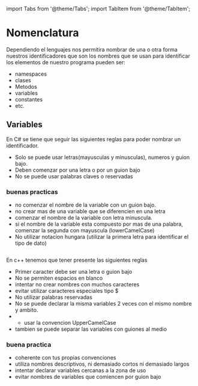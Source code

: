 import Tabs from '@theme/Tabs';
import TabItem from '@theme/TabItem';

# Nomenclatura

Dependiendo el lenguajes nos permitira nombrar de una o otra forma nuestros identificadores que son los nombres que se usan para identificar los elementos de nuestro programa pueden ser:

+ namespaces
+ clases
+ Metodos
+ variables
+ constantes
+ etc.

## Variables

<Tabs groupId="lenguaje">

<TabItem value="java" label="Java">

</TabItem>

<TabItem value="csharp" label="C#">
En C# se tiene que seguir las siguientes reglas para poder nombrar un identificador.

+ Solo se puede usar letras(mayusculas y minusculas), numeros y guion bajo.
+ Deben comenzar por una letra o por un guion bajo
+ No se puede usar palabras claves o reservadas 

### buenas practicas

+ no comenzar el nombre de la variable con un guion bajo.
+ no crear mas de una variable que se diferencien en una letra
+ comenzar el nombre de la variable con letra minuscula.
+ si el nombre de la variable esta compuesto por mas de una palabra, comenzar la segunda con mayuscula (lowerCamelCase)
+ No utilizar notacion hungara (utilizar la primera letra para identificar el tipo de dato)


</TabItem>

<TabItem value="vb" label="VB">

```visual-basic

```

</TabItem>

<TabItem value="cpp" label="C++">

En c++ tenemos que tener presente las siguientes reglas

+ Primer caracter debe ser una letra o guion bajo
+ No se permiten espacios en blanco
+ intentar no crear nombres con muchos caracteres 
+ evitar utilizar caracteres especiales  tipo $
+ No utilizar palabras reservadas
+ No se puede declarar la misma variables 2 veces con el mismo nombre y ambito.
+ + usar la convencion UpperCamelCase
+ tambien se puede separar las variables con guiones al medio


### buena practica

+ coherente con tus propias convenciones
+ utiliza nombres descriptivos, ni demasiado cortos ni demasiado largos
+ intentar declarar variables cercanas a la zona de uso
+ evitar nombres de variables que comiencen por guion bajo

</TabItem>

<TabItem value="py" label="Python">

```py 

```

</TabItem>

<TabItem value="go" label="Go">

```py 

```

</TabItem>
</Tabs>

